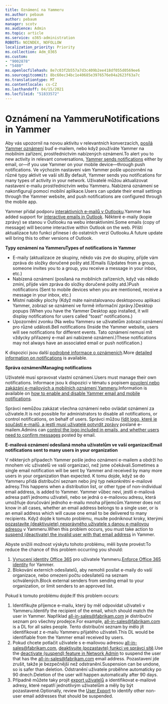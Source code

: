 ```yaml
---
title: Oznámení na Yammeru
ms.author: pebaum
author: pebaum
manager: scotv
ms.audience: Admin
ms.topic: article
ms.service: o365-administration
ROBOTS: NOINDEX, NOFOLLOW
localization_priority: Priority
ms.collection: Adm_O365
ms.custom:
- "9002878"
- "5480"
ms.openlocfilehash: 8e7c03f2b557a7d3c409b2ee418df055d0569ee6
ms.sourcegitcommit: 8bc60ec34bc1e40685e3976576e04a2623f63a7c
ms.translationtype: MT
ms.contentlocale: cs-CZ
ms.lasthandoff: 04/15/2021
ms.locfileid: "51833572"
---
```

# <a name="notifications-in-yammer"></a><span data-ttu-id="97d5d-102">Oznámení na Yammeru</span><span class="sxs-lookup"><span data-stu-id="97d5d-102">Notifications in Yammer</span></span>

<span data-ttu-id="97d5d-103">Aby vás upozornil na novou aktivitu v relevantních konverzacích, [posílá Yammer oznámení](https://support.microsoft.com/en-gb/office/enable-or-disable-yammer-email-and-phone-notifications-93e530e0-189f-4768-8f28-7683d48cc996) buď e-mailem, nebo když používáte Yammer na mobilním zařízení, prostřednictvím nabízených oznámení.</span><span class="sxs-lookup"><span data-stu-id="97d5d-103">To alert you to new activity in relevant conversations, [Yammer sends notifications](https://support.microsoft.com/en-gb/office/enable-or-disable-yammer-email-and-phone-notifications-93e530e0-189f-4768-8f28-7683d48cc996) either by email, or—if you use Yammer on your mobile device—through push notifications.</span></span> <span data-ttu-id="97d5d-104">Ve výchozím nastavení vám Yammer pošle upozornění na různé typy aktivit ve vaší síti.</span><span class="sxs-lookup"><span data-stu-id="97d5d-104">By default, Yammer sends you notifications for many types of activity in your network.</span></span> <span data-ttu-id="97d5d-105">Uživatelé můžou aktualizovat nastavení e-mailu prostřednictvím webu Yammeru. Nabízená oznámení se nakonfigurují pomocí mobilní aplikace.</span><span class="sxs-lookup"><span data-stu-id="97d5d-105">Users can update their email settings through the Yammer website, and push notifications are configured through the mobile app.</span></span> 

<span data-ttu-id="97d5d-106">Yammer přidal podporu [interaktivních e-mailů v Outlooku](https://techcommunity.microsoft.com/t5/outlook-blog/interactive-yammer-emails-in-outlook-on-the-web-are-here/ba-p/1209420).</span><span class="sxs-lookup"><span data-stu-id="97d5d-106">Yammer has added support for [interactive emails in Outlook](https://techcommunity.microsoft.com/t5/outlook-blog/interactive-yammer-emails-in-outlook-on-the-web-are-here/ba-p/1209420).</span></span> <span data-ttu-id="97d5d-107">Některé e-maily (kopie zprávy) se stanou v Outlooku na webu interaktivními.</span><span class="sxs-lookup"><span data-stu-id="97d5d-107">Some emails (copy of message) will become interactive within Outlook on the web.</span></span> <span data-ttu-id="97d5d-108">Příští aktualizace tuto funkci přinese i do ostatních verzí Outlooku.</span><span class="sxs-lookup"><span data-stu-id="97d5d-108">A future update will bring this to other versions of Outlook.</span></span>

<span data-ttu-id="97d5d-109">**Typy oznámení na Yammeru**</span><span class="sxs-lookup"><span data-stu-id="97d5d-109">**Types of notifications in Yammer**</span></span>

- <span data-ttu-id="97d5d-110">E-maily (aktualizace ze skupiny, někdo vás zve do skupiny, přijde vám zpráva do složky doručené pošty atd.)</span><span class="sxs-lookup"><span data-stu-id="97d5d-110">Emails (Updates from a group, someone invites you to a group, you receive a message in your inbox, etc.)</span></span>
- <span data-ttu-id="97d5d-111">Nabízená oznámení (posílaná na mobilních zařízeních, když vás někdo zmíní, přijde vám zpráva do složky doručené pošty atd.)</span><span class="sxs-lookup"><span data-stu-id="97d5d-111">Push notifications (Sent to mobile devices when you are mentioned, receive a message in your inbox, etc.)</span></span>
- <span data-ttu-id="97d5d-112">Místní nabídky plochy (Když máte nainstalovanou desktopovou aplikaci Yammer, zobrazí se oznámení ve formě informační zprávy.)</span><span class="sxs-lookup"><span data-stu-id="97d5d-112">Desktop popups (When you have the Yammer Desktop app installed, it will display notifications for users called "toast" notifications.)</span></span>
- <span data-ttu-id="97d5d-113">Upozornění zvonku (Na webu Yammeru se uživatelům zobrazí oznámení pro různé události.</span><span class="sxs-lookup"><span data-stu-id="97d5d-113">Bell notifications (Inside the Yammer website, users will see notifications for different events.</span></span> <span data-ttu-id="97d5d-114">Tato oznámení nemusí mít vždycky přiřazený e-mail ani nabízené oznámení.)</span><span class="sxs-lookup"><span data-stu-id="97d5d-114">These notifications may not always have an associated email or push notification.)</span></span>

<span data-ttu-id="97d5d-115">K dispozici jsou další [podrobné informace o oznámeních](https://support.microsoft.com/en-gb/office/enable-or-disable-yammer-email-and-phone-notifications-93e530e0-189f-4768-8f28-7683d48cc996).</span><span class="sxs-lookup"><span data-stu-id="97d5d-115">More [detailed information on notifications](https://support.microsoft.com/en-gb/office/enable-or-disable-yammer-email-and-phone-notifications-93e530e0-189f-4768-8f28-7683d48cc996) is available.</span></span>

<span data-ttu-id="97d5d-116">**Správa oznámení**</span><span class="sxs-lookup"><span data-stu-id="97d5d-116">**Managing notifications**</span></span>

<span data-ttu-id="97d5d-117">Uživatelé musí spravovat vlastní oznámení.</span><span class="sxs-lookup"><span data-stu-id="97d5d-117">Users must manage their own notifications.</span></span> <span data-ttu-id="97d5d-118">Informace jsou k dispozici v tématu s popisem [povolení nebo zakázání e-mailových a mobilních oznámení Yammeru](https://support.microsoft.com/en-gb/office/enable-or-disable-yammer-email-and-phone-notifications-93e530e0-189f-4768-8f28-7683d48cc996).</span><span class="sxs-lookup"><span data-stu-id="97d5d-118">Information is available on [how to enable and disable Yammer email and mobile notifications](https://support.microsoft.com/en-gb/office/enable-or-disable-yammer-email-and-phone-notifications-93e530e0-189f-4768-8f28-7683d48cc996).</span></span> 

<span data-ttu-id="97d5d-119">Správci nemůžou zakázat všechna oznámení nebo ovládat oznámení za uživatele.</span><span class="sxs-lookup"><span data-stu-id="97d5d-119">It is not possible for administrators to disable all notifications, or control notifications, on behalf of users.</span></span> <span data-ttu-id="97d5d-120">Správci můžou [řídit logo, které je součástí e-mailů, a jestli musí uživatelé potvrdit zprávy](https://docs.microsoft.com/yammer/configure-your-yammer-network/configure-email-and-yammer) poslané e-mailem.</span><span class="sxs-lookup"><span data-stu-id="97d5d-120">Admins can [control the logo included in emails, and whether users need to confirm messages](https://docs.microsoft.com/yammer/configure-your-yammer-network/configure-email-and-yammer) posted by email.</span></span>

<span data-ttu-id="97d5d-121">**E-mailová oznámení odesílaná mnoha uživatelům ve vaší organizaci**</span><span class="sxs-lookup"><span data-stu-id="97d5d-121">**Email notifications sent to many users in your organization**</span></span>

<span data-ttu-id="97d5d-122">V některých případech Yammer pošle jedno oznámení e-mailem a obdrží ho mnohem víc uživatelů ve vaší organizaci, než jsme očekávali.</span><span class="sxs-lookup"><span data-stu-id="97d5d-122">Sometimes a single email notification will be sent by Yammer and received by many more users in your organization than expected.</span></span> <span data-ttu-id="97d5d-123">K tomu dojde, když se do Yammeru přidá distribuční seznam nebo jiný typ nekonkrétní e-mailové adresy.</span><span class="sxs-lookup"><span data-stu-id="97d5d-123">This happens when a distribution list, or other type of non-individual email address, is added to Yammer.</span></span> <span data-ttu-id="97d5d-124">Yammer vůbec neví, jestli e-mailová adresa patří jednomu uživateli, nebo se jedná o e-mailovou adresu, která umožňuje doručování jednoho e-mailu mnoha příjemcům.</span><span class="sxs-lookup"><span data-stu-id="97d5d-124">Yammer does not know in all cases, whether an email address belongs to a single user, or is an email address which will cause one email to be delivered to many recipients.</span></span> <span data-ttu-id="97d5d-125">Když dojde k tomuto problému, musíte podniknout kroky, kterými [pozastavíte (deaktivujete) nesprávného uživatele s danou e-mailovou adresou](https://docs.microsoft.com/yammer/manage-yammer-users/add-block-or-remove-users#remove-users) v Yammeru.</span><span class="sxs-lookup"><span data-stu-id="97d5d-125">When this problem occurs, you must take action to [suspend (deactivate) the invalid user with that email address](https://docs.microsoft.com/yammer/manage-yammer-users/add-block-or-remove-users#remove-users) in Yammer.</span></span> 

<span data-ttu-id="97d5d-126">Abyste snížili možnost výskytu tohoto problému, měli byste provést:</span><span class="sxs-lookup"><span data-stu-id="97d5d-126">To reduce the chance of this problem occurring you should:</span></span>

1. <span data-ttu-id="97d5d-127">[Vynucení identity Office 365](https://docs.microsoft.com/yammer/configure-your-yammer-network/enforce-office-365-identity) pro uživatele Yammeru.</span><span class="sxs-lookup"><span data-stu-id="97d5d-127">[Enforce Office 365 identity](https://docs.microsoft.com/yammer/configure-your-yammer-network/enforce-office-365-identity) for Yammer.</span></span>
2. <span data-ttu-id="97d5d-128">Blokování externích odesílatelů, aby nemohli posílat e-maily do vaší organizace, nebo omezení počtu odesílatelů na seznam schválených.</span><span class="sxs-lookup"><span data-stu-id="97d5d-128">Block external senders from sending email to your organization, or limit senders to an approved list.</span></span>

<span data-ttu-id="97d5d-129">Pokud k tomuto problému dojde:</span><span class="sxs-lookup"><span data-stu-id="97d5d-129">If this problem occurs:</span></span>

1. <span data-ttu-id="97d5d-130">Identifikujte příjemce e-mailu, který by měl odpovídat uživateli v Yammeru.</span><span class="sxs-lookup"><span data-stu-id="97d5d-130">Identify the recipient of the email, which should match the user in Yammer.</span></span> <span data-ttu-id="97d5d-131">Například all-in-sales@fabrikam.com je distribuční seznam pro všechny prodejce.</span><span class="sxs-lookup"><span data-stu-id="97d5d-131">For example, all-in-sales@fabrikam.com is a DL for all sales people.</span></span> <span data-ttu-id="97d5d-132">Tento distribuční seznam by mělo jít identifikovat z e-mailu Yammeru přijatého uživateli.</span><span class="sxs-lookup"><span data-stu-id="97d5d-132">This DL would be identifiable from the Yammer email received by users.</span></span>
2. <span data-ttu-id="97d5d-133">Pokud chcete potlačit uživatele s e-mailovou adresou all-in-sales@fabrikam.com, [deaktivujte (pozastavte) funkci ve správci sítě](https://docs.microsoft.com/yammer/manage-yammer-users/add-block-or-remove-users#remove-users).</span><span class="sxs-lookup"><span data-stu-id="97d5d-133">Use the [deactivate (suspend) feature in Network Admin](https://docs.microsoft.com/yammer/manage-yammer-users/add-block-or-remove-users#remove-users) to suspend the user that has the all-in-sales@fabrikam.com email address.</span></span> <span data-ttu-id="97d5d-134">Pozastavení jde zrušit, takže je bezpečnější než odstranění.</span><span class="sxs-lookup"><span data-stu-id="97d5d-134">Suspension can be undone, so is safer than deletion.</span></span> <span data-ttu-id="97d5d-135">Odstranění uživatele proběhne automaticky po 90 dnech.</span><span class="sxs-lookup"><span data-stu-id="97d5d-135">Deletion of the user will happen automatically after 90 days.</span></span>
3. <span data-ttu-id="97d5d-136">Případně můžete taky projít [export uživatelů](https://docs.microsoft.com/yammer/manage-security-and-compliance/export-yammer-enterprise-data#ExportUsers) a identifikovat e-mailové adresy, které nepatří jednotlivým uživatelům a měly by být pozastavené.</span><span class="sxs-lookup"><span data-stu-id="97d5d-136">Optionally, review the [User Export](https://docs.microsoft.com/yammer/manage-security-and-compliance/export-yammer-enterprise-data#ExportUsers) to identify other non-user email addresses that should be suspended.</span></span>
